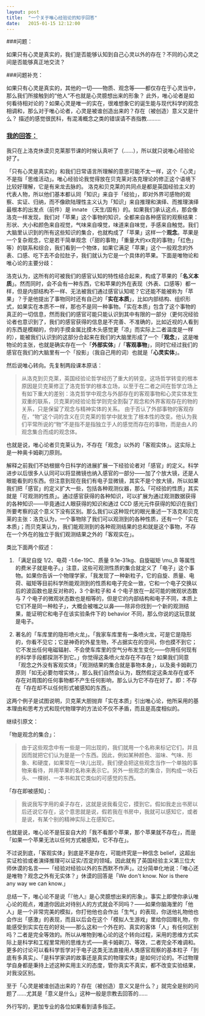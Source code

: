```yaml
---
layout: post
title:  "一个关于唯心经验论的知乎回答"
date:   2015-01-15 12:12:00
---
```


###问题：

如果只有心灵是真实的，我们是否能够认知到自己心灵以外的存在？不同的心灵之间是否能够真正地交流？

###问题补充：

如果只有心灵是真实的，其他的一切——物质、观念等——都仅存在于心灵当中，那么我们所接触到的“他人”不也就是心灵臆想出来的形象？
此外，唯心论者是如何看待相对论的？如果心灵是唯一的实在，很难想象它的诞生能与现代科学的观念相调和，那么对于唯心论者，心灵是被谁创造出来的？存在（被创造）意义又是什么？
描述的感觉很民科，有混淆概念之类的错误请不吝指教………

### [我的回答：](http://www.zhihu.com/question/27184230/answer/37185004)

我只在上洛克休谟贝克莱那节课的时候认真听了（……），所以就只说唯心经验论好了。

「只有心灵是真实的」和我们日常语言所理解的意思可能不太一样，这个「心灵」不是指「思维活动」。唯心经验论我觉得放在贝克莱对洛克理论的修正这个语境下比较好理解，它是有来龙去脉的。
洛克和贝克莱的共同点是都是英国经验主义的代表人物，所以他们基本都认同「知识」来自于「经验」，即对外界可感物的观察、实证、归纳，而不像欧陆理性主义认为「知识」来自推理和演绎、而推理演绎最根本的出发点（前件）是 innate （天生/固有）的。如果我们承认这点，那会像洛克一样发现，我们对「苹果」这个事物的知识，全都来自各种感官的观察结果：形状、大小和颜色来自视觉，气味来自嗅觉，味道来自味觉，手感来自触觉。我们大脑里认识到的所有这些知识的集合，也就构成了「苹果」这样一个**观念**。苹果是一个复杂观念，它是若干简单观念（「甜的事物」「重量大约xx克的事物」「红色」等）的联系和综合，我们看到一个物体，如果它满足「苹果」这个一般观念的外表、口感、吃下去不会拉肚子，我们就认为它是一个具体的苹果。下面是唯物论和唯心论的主要分歧：

洛克认为，这所有的可被我们的感官认知的特性结合起来，构成了苹果的「**名义本质**」。然而同时，会不会有一种东西，它和苹果的外在表现（外表、口感等）都一样，但是内部结构不一样、无法被我们通过感官认知呢？它还能不能被称为「苹果」？于是他提出了事物同时还有自己的「**实在本质**」，比如内部结构、组织形式，如果实在本质不一样，那也不是同一种事物。「实在本质」包含了这个事物的真正的一切信息，然而我们的感官可能只能认识到其中有限的一部分（更何况经验论者也意识到了，我们的感官获得的信息是不完善、不准确的，比如近视的人看到的东西是模糊的，你的手摸金属比摸木头感觉更「凉」而实际上二者温度是一样的），能被我们认识到的这部分合起来在我们的大脑里形成了一个「**观念**」，这是唯物论的主张，也就是确实存在一个「**外部实体**」/「**客观事物**」，同时它经过我们的感官在我们的大脑里有一个「投影」（我自己用的词）也就是「**心灵实体**」。

然后说唯心转向。先复制两段课本原话：

> 从洛克到贝克莱，英国经验论哲学经历了重大的转变。这场哲学转变的根本原因是贝克莱修正了洛克哲学的根本立场，以至于在二者之间在哲学立场上有如下重大的差别：洛克哲学中观念与外部存在的客观事物和心灵实体发生双重的联系，贝克莱的经验论哲学则完全割裂了观念和外界客观存在的物的关系，只是保留了观念与精神实体的关系。
由于否认了外部事物的客观存在，“物”这个词的含义在贝克莱的哲学中就发生了根本性的改变。他认为我们平常所说的“物”不是指不是指独立于人的感觉而存在的事物，而是由人的观念集合而成的观念体。

也就是说，唯心论者贝克莱认为，不存在「观念」以外的「客观实体」。这实际上是一种奥卡姆剃刀原则。

解释之前我们不妨根据今日科学的进展扩展一下经验论者对「感官」的定义。科学进步以后很多人认同可以将显微镜也纳入感官的一部分——加了个放大镜，还是人眼能看到的东西。但注意到现在我们有电子显微镜，其实不是个放大镜，所以如果我们把「感官」的定义扩大一些，包括各种观测仪器，那么「可经验的性质」其实就是「可观测的性质」。通过感官获得的各种知识，可以扩展为通过观测数据获得的各种知识——毕竟通过人眼获得的知识和通过 CCD 感光元件获得的知识在我们所要考察的这个意义下没有区别。那么我们以这种现代的眼光重述一下洛克和贝克莱的主张：洛克认为，一个事物除了我们可以观测到的各种性质，还有一个「实在本质」；而贝克莱认为，我们能观测到的各种观测结果的总和就是这个事物，不存在一个外在的独立于我们观测结果之外的「客观实在」。

类比下面两个叙述：

1. 「满足自旋 1/2、电荷 -1.6e-19C、质量 9.1e-31kg、自旋磁矩 \mu_B 等属性的费米子就是电子。」注意，这些可观测性质的集合就定义了「电子」这个事物。如果你告诉一个物理学家，「我发现了一种新粒子，它的自旋、质量、电荷、磁矩等目前科学所能观测到的性质和电子完全一致，它和一个电子交换以后的波函数也是反对称的，3 个新粒子和 4 个电子放在一起可能的微观状态数与 7 个电子的微观状态数也是相等的，但是它的内部结构和电子不同，本质上它们不是同一种粒子」，大概会被嗤之以鼻——除非你找到一个新的观测结果，能证明它和电子在该实验条件下的 behavior 不同，那么你说的这玩意就是电子。

2. 著名的「车库里的隐形喷火龙」。「我家车库里有一条喷火龙，可是它是隐形的，你看不见它；它是神奇的外星生物，不占据实在的空间，你也摸不到它；它不发出任何电磁辐射、不会使车库里的空气分布发生变化——你用任何现有的科学手段都探测不到它。」你觉得这条喷火龙存在不存在？如果我们同意「观念之外没有客观实体」「观测结果的集合就是事物本身」，以及奥卡姆剃刀原则「如无必要勿增实体」，那么我们自然会认为，既然假定这条龙存在或不存在对周围的任何事物都不产生任何影响，那么认为它不存在好了。即：不存在「存在却不以任何形式被感知的东西」。

这两个例子是试图说明，贝克莱大胆抛弃「实在本质」引出唯心论，他所采用的基本理由和思考方式和现代物理学的方法论不仅不矛盾，而且是高度相似的。

继续引原文：

「物是观念的集合」：

> 由于这些观念中有一些是一同出现的，我们就用一个名称来标记它们，并且因而就把它们认为是是一个东西。因此，例如某种颜色、滋味、气味、形象、和硬度，如果常在一块儿出现，我们便会把这些观念当作一个单独的事物来看待，并用苹果的名称来表示它。另外一些观念的集合，则构成一块石头、一棵树、一本书和其它类似的可感觉的东西。
 
「存在即被感知」：

> 我说我写字用的桌子存在，这就是说我看见它，摸到它。假如我走出书房以后还说它存在，这个意思就是说，假若我在书房中，我就可以感知它，或者是说，有某个别的精神实际上在感知它。 

也就是说，唯心论不是狂妄自大的「我不看那个苹果，那个苹果就不存在」，而是「如果一个苹果无法以任何方式被感知，它不存在」。

不过说到底，「客观实体」到底是不是存在，可能终究是一种信念 belief，这超出实证检验或者演绎推理可以证实/否定的领域。因此就有了英国经验主义第三位大师休谟的名言——「经验对经验以外的东西默不作声」。过分简单化地说：「唯心还是唯物？观念之外有无实体？」休谟的回答是「We don't know. Nor is there any way we can know.」

总结一下，唯心论不是说「『他人』是心灵臆想出来的形象」。事实上即使你承认唯心论的观点，难道你因此对待别人的方式就会不同吗？——如果你脑海里的「他人」是一个非常完美的模拟，你打他他也会作出「生气」的表现，你送他礼物他也会作出「感激」的表现，而且以后会在这个「模拟人生游戏」里给你回赠礼物，你能感受到实实在在的好处——那么这和一个外在的、真实的客体「人」有任何区别吗？二者是完全等效的。所以从唯物到唯心论的这个转向过程，采用的思维方式实际上是科学和工程里常用的思维方式——奥卡姆剃刀、等效，二者完全不难调和。更多的讨论可以看科学哲学对于电子这类无法直接用人类感官观察的基本粒子「到底有多真实」、「是科学家讲的故事还是真实的物理实体」是如何讨论的。不过物理学自身都是秉持上述这种实用主义的态度，管你真实不真实，都不改变实验结果，对我没区别。

至于「心灵是被谁创造出来的？存在（被创造）意义又是什么？」就完全是别的问题了……尤其是「意义是什么」这种一般是宗教去回答的……

外行写的，更加专业的各位如果看到请多指正。